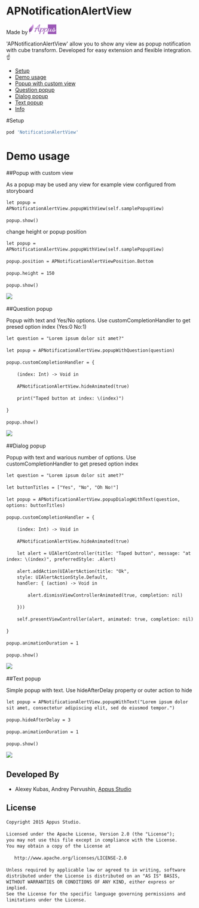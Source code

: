 APNotificationAlertView
=====================

Made by [![Appus Studio](Resource/appus.png)](https://appus.software)

'APNotificationAlertView' allow you to show any view as popup notification with cube transform. Developed for easy extension and flexible integration.:point_up:

* [Setup](#setup)
* [Demo usage](#demo-usage)
* [Popup with custom view](#popup-with-custom-view)
* [Question popup](#question-popup)
* [Dialog popup](#dialog-popup)
* [Text popup](#text-popup)
* [Info](#info)

#Setup
```Ruby
pod 'NotificationAlertView'
```

# Demo usage

##Popup with custom view

As a popup may be used any view for example view configured from storyboard
```
let popup = APNotificationAlertView.popupWithView(self.samplePopupView)

popup.show()
```
change height or popup position
```
let popup = APNotificationAlertView.popupWithView(self.samplePopupView)

popup.position = APNotificationAlertViewPosition.Bottom

popup.height = 150

popup.show()
```

![](Resource/NotificationPopupStoryboardExample.gif)

##Question popup 

Popup with text and Yes/No options. Use customCompletionHandler to get presed option index (Yes:0 No:1)
```
let question = "Lorem ipsum dolor sit amet?"

let popup = APNotificationAlertView.popupWithQuestion(question)

popup.customCompletionHandler = {

    (index: Int) -> Void in

    APNotificationAlertView.hideAnimated(true)

    print("Taped button at index: \(index)")

}

popup.show()
```
![](Resource/NotificationPopupQuestionExample.gif)

##Dialog popup 

Popup with text and warious number of options. Use customCompletionHandler to get presed option index
```
let question = "Lorem ipsum dolor sit amet?"

let buttonTitles = ["Yes", "No", "Oh No!"]

let popup = APNotificationAlertView.popupDialogWithText(question, options: buttonTitles)

popup.customCompletionHandler = {

    (index: Int) -> Void in

    APNotificationAlertView.hideAnimated(true)

    let alert = UIAlertController(title: "Taped button", message: "at index: \(index)", preferredStyle: .Alert)

    alert.addAction(UIAlertAction(title: "Ok",
    style: UIAlertActionStyle.Default,
    handler: { (action) -> Void in

        alert.dismissViewControllerAnimated(true, completion: nil)

    }))

    self.presentViewController(alert, animated: true, completion: nil)   

}

popup.animationDuration = 1

popup.show()
```
![](Resource/NotificationPopupDialogExample.gif)


##Text popup

Simple popup with text. Use hideAfterDelay property or outer action to hide


```
let popup = APNotificationAlertView.popupWithText("Lorem ipsum dolor sit amet, consectetur adipiscing elit, sed do eiusmod tempor.")

popup.hideAfterDelay = 3

popup.animationDuration = 1

popup.show()
```

![](Resource/NotificationPopupTextExample.gif)


Developed By
------------

* Alexey Kubas, Andrey Pervushin, [Appus Studio](https://appus.software)

License
--------

    Copyright 2015 Appus Studio.

    Licensed under the Apache License, Version 2.0 (the "License");
    you may not use this file except in compliance with the License.
    You may obtain a copy of the License at

       http://www.apache.org/licenses/LICENSE-2.0

    Unless required by applicable law or agreed to in writing, software
    distributed under the License is distributed on an "AS IS" BASIS,
    WITHOUT WARRANTIES OR CONDITIONS OF ANY KIND, either express or implied.
    See the License for the specific language governing permissions and
    limitations under the License.
